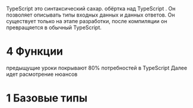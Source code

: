 TypeScript это синтаксический сахар. обёртка над TypeScript . 
Он позволяет описывать типы входных данных и данных ответов.
Он существует только на этапе разработки, после компиляции он превращяется в обычный TypeScript.

# 4 Функции
предыщущие уроки покрывают 80% потребностей в TypeScript
Далее идет расмотрение нюансов

# 1 Базовые типы

